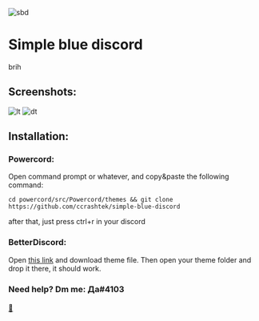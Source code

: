 ![sbd](https://i.imgur.com/vvrbUw0.png)

# Simple blue discord
brih

## Screenshots:

![lt](https://i.imgur.com/UIFRF0W.png)
![dt](https://i.imgur.com/UGVIXnv.png)

## Installation:

### Powercord:
Open command prompt or whatever, and copy&paste the following command:
```
cd powercord/src/Powercord/themes && git clone https://github.com/ccrashtek/simple-blue-discord
```
after that, just press ctrl+r in your discord

### BetterDiscord:
Open [this link](https://raw.githubusercontent.com/ccrashtek/simple-blue-discord/main/BD/snus.theme.css) and download theme file.
Then open your theme folder and drop it there, it should work.

### Need help? Dm me: Да#4103

#### [:black_heart:](https://youtu.be/_ygcbrBRMLY)
